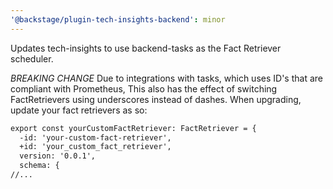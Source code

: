 ```yaml
---
'@backstage/plugin-tech-insights-backend': minor
---
```


Updates tech-insights to use backend-tasks as the Fact Retriever scheduler.

_*BREAKING CHANGE*_ Due to integrations with tasks, which uses ID's that are compliant with Prometheus,
This also has the effect of switching FactRetrievers using underscores
instead of dashes. When upgrading, update your fact retrievers as so:

```diff
export const yourCustomFactRetriever: FactRetriever = {
  -id: 'your-custom-fact-retriever',
  +id: 'your_custom_fact_retriever',
  version: '0.0.1',
  schema: {
//...

```
